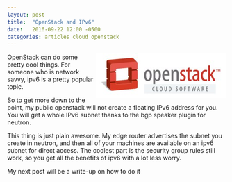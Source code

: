 ```yaml
---
layout: post
title:  "OpenStack and IPv6"
date:   2016-09-22 12:00 -0500
categories: articles cloud openstack
---
```

<img class="img-responsive" style="float: right;" src="/assets/blog/img/openstack.jpg">
OpenStack can do some pretty cool things. For someone who is network savvy, ipv6 is a pretty popular topic.


So to get more down to the point, my public openstack will not create a floating IPv6 address for you. You will get a whole IPv6 subnet thanks to the bgp speaker plugin for neutron.

This thing is just plain awesome. My edge router advertises the subnet you create in neutron, and then all of your machines are available on an ipv6 subnet for direct access. The coolest part is the security group rules still work, so you get all the benefits of ipv6 with a lot less worry.

My next post will be a write-up on how to do it
